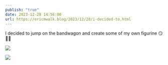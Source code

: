 ```yaml
---
publish: "true"
date: 2023-12-28 14:56:00
url: https://ericmwalk.blog/2023/12/28/i-decided-to.html
---
```


I decided to jump on the bandwagon and create some of my own figurine 😏 🏃‍♂️

![](https://ericmwalk.blog/uploads/2024/designer-2.jpeg)

![](https://ericmwalk.blog/uploads/2024/designer-3.jpeg)